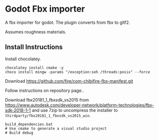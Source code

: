 # Godot Fbx importer

A fbx importer for godot. The plugin converts from fbx to gltf2. 

Assumes roughness materials.

## Install Instructions

Install chocolatey.

```
chocolatey install cmake -y
choco install mingw -params "/exception:seh /threads:posix" --force
```

Download https://github.com/fire/com-chibifire-fbx-manifest.git

Follow instructions on repository page..

Download fbx20181_1_fbxsdk_vs2015 from https://www.autodesk.com/developer-network/platform-technologies/fbx-sdk-2018-1-1 and use 7zip to uncompress the installer to `thirdparty/fbx20181_1_fbxsdk_vs2015_win`.

```
build_dependencies.bat
# Use cmake to generate a visual studio project
# Build debug
```
